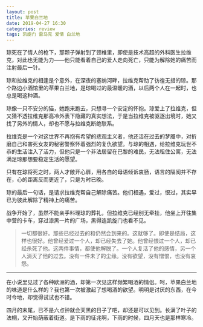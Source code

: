 ```yaml
---
layout: post
title: 苹果白兰地
date: 2019-04-27 16:30
categories: review
tags: 凯旋门 雷马克 爱情 白兰地
---
```


琼死在了情人的枪下，那颗子弹射到了颈椎里，即使是技术高超的外科医生拉维克，对此也无能为力——他只能看着自己的爱人走向死亡，只能为解除她的痛苦而注射最后一针。

琼和拉维克的相逢是个意外，在深夜的塞纳河畔，拉维克帮助了彷徨无措的琼。那个路边小酒馆里的苹果白兰地，是琼喝过的最温暖的酒，以后两个人在一起时，也总是喝这种酒。

琼像一只不安分的猫，她跑来跑去，只想寻一个安定的怀抱。琼爱上了拉维克，但又猜不透拉维克那高冷外表下隐藏的真实想法，于是当拉维克被驱逐出境时，她又找了另外的情人，却也不愿与拉维克断绝联系。

拉维克是一个对这世界不再抱有希望的悲观主义者，他还活在过去的梦魇中，对折磨自己和害死女友的秘密警察怀着强烈的复仇欲望。与琼的相遇，给拉维克玩世不恭的生活注入了活力，但他只是一个非法居留在巴黎的难民，无法租住公寓，无法满足琼那想要稳定生活的愿望。

只有在琼将死之时，两人才敞开心扉，用各自的母语倾诉衷肠，语言的隔阂并不存在，心的距离反而更近了，只是为时已晚。

琼的最后一句话，是请求拉维克帮自己解除痛苦。他们相遇，爱过，恨过，其实早已为彼此解除了精神上的痛苦。

战争开始了，虽然不能亲手料理琼的葬礼，但拉维克已经别无牵挂，他坐上开往集中营的卡车，穿过漆黑一片的广场，黑得连凯旋门也看不见。

> 一切都很好。那些已经过去的和仍然会到来的。这就够了。即使是结局，这样也很好。他曾经爱过一个人，却已经失去了她。他曾经恨过一个人，却已经杀死了他。这两件事情，都使他解脱了。一个人复活了他的感情，另一个人消灭了他的过去。没有一件未了的尘缘。没有欲望，没有憎恨，也没有哀怨。

----

在小说里见过了各种欧洲的酒，却第一次见这样频繁喝酒的情侣。呵，苹果白兰地的味道是什么样的？我也第一次被激起了想喝酒的欲望。明明是讨厌的东西，在今时今地，却觉得试试也不错。

四月的末尾，已不是六点钟就会天黑的日子了吧，却还是可以见到。长满了叶子的法桐，又开始荫蔽着街道。是下雨的征兆啊，下雨的时候，四月天也是那样寒冷。